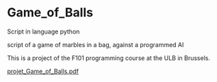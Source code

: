 # Game_of_Balls
Script in language python

script of a game of marbles in a bag, against a programmed AI

This is a project of the F101 programming course at the ULB in Brussels.

[projet_Game_of_Balls.pdf](https://github.com/Margauxrgn/Game_of_Balls/files/9744305/projet_Game_of_Balls.pdf)
